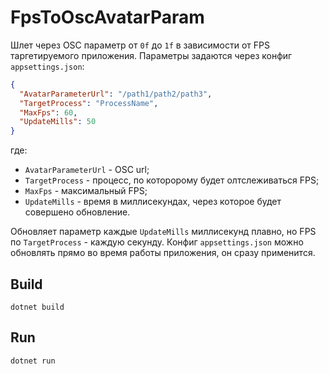 # FpsToOscAvatarParam

Шлет через OSC параметр от `0f` до `1f` в зависимости от FPS таргетируемого приложения.
Параметры задаются через конфиг `appsettings.json`:
```json
{
  "AvatarParameterUrl": "/path1/path2/path3",
  "TargetProcess": "ProcessName",
  "MaxFps": 60,
  "UpdateMills": 50
}
```
где:
+ `AvatarParameterUrl` - OSC url;
+ `TargetProcess` - процесс, по которорому будет олтслеживаться FPS;
+ `MaxFps` - максимальный FPS;
+ `UpdateMills` - время в миллисекундах, через которое будет совершено обновление.

Обновляет параметр каждые `UpdateMills` миллисекунд плавно, но FPS по `TargetProcess` - каждую секунду.
Конфиг `appsettings.json` можно обновлять прямо во время работы приложения, он сразу применится.

## Build
```
dotnet build
```

## Run
```
dotnet run
```
